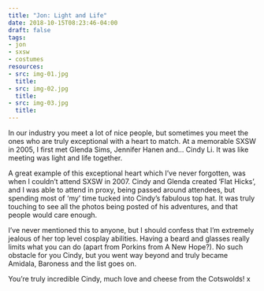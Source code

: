 ```yaml
---
title: "Jon: Light and Life"
date: 2018-10-15T08:23:46-04:00
draft: false
tags:
- jon
- sxsw
- costumes
resources:
- src: img-01.jpg
  title:
- src: img-02.jpg
  title:
- src: img-03.jpg
  title:
---
```


In our industry you meet a lot of nice people, but sometimes you meet the ones who are truly exceptional with a heart to match.  At a memorable SXSW in 2005, I first met Glenda Sims, Jennifer Hanen and… Cindy Li. It was like meeting was light and life together.

A great example of this exceptional heart which I’ve never forgotten, was when I couldn’t attend SXSW in 2007. Cindy and Glenda created ‘Flat Hicks’, and I was able to attend in proxy, being passed around attendees, but spending most of ‘my’ time tucked into Cindy’s fabulous top hat.  It was truly touching to see all the photos being posted of his adventures, and that people would care enough.

I’ve never mentioned this to anyone, but I should confess that I’m extremely jealous of her top level cosplay abilities. Having a beard and glasses really limits what you can do (apart from Porkins from A New Hope?). No such obstacle for you Cindy, but you went way beyond and truly became Amidala, Baroness and the list goes on.

You’re truly incredible Cindy, much love and cheese from the Cotswolds! x
